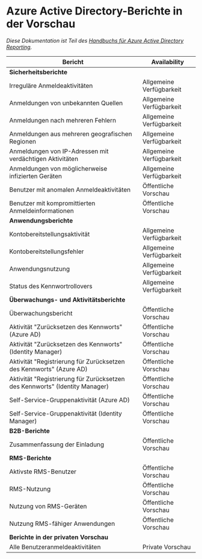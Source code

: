<properties
   pageTitle="Azure Active Directory-Berichte in der Vorschau | Microsoft Azure"
   description="Azure Active Directory-Berichte in der öffentlichen und privaten Vorschau"
   services="active-directory"
   documentationCenter=""
   authors="dhanyahk"
   manager="mbaldwin"
   editor=""/>

<tags
   ms.service="active-directory"
   ms.devlang="na"
   ms.topic="article"
   ms.tgt_pltfrm="na"
   ms.workload="identity"
   ms.date="09/16/2016"
   ms.author="dhanyahk"/>

# Azure Active Directory-Berichte in der Vorschau

*Diese Dokumentation ist Teil des [Handbuchs für Azure Active Directory Reporting](active-directory-reporting-guide.md).*

Bericht | Availability
------------------------------------------------------- | --------------------
**Sicherheitsberichte** |
Irreguläre Anmeldeaktivitäten | Allgemeine Verfügbarkeit
Anmeldungen von unbekannten Quellen | Allgemeine Verfügbarkeit
Anmeldungen nach mehreren Fehlern | Allgemeine Verfügbarkeit
Anmeldungen aus mehreren geografischen Regionen | Allgemeine Verfügbarkeit
Anmeldungen von IP-Adressen mit verdächtigen Aktivitäten | Allgemeine Verfügbarkeit
Anmeldungen von möglicherweise infizierten Geräten | Allgemeine Verfügbarkeit
Benutzer mit anomalen Anmeldeaktivitäten | Öffentliche Vorschau
Benutzer mit kompromittierten Anmeldeinformationen | Öffentliche Vorschau
**Anwendungsberichte** |
Kontobereitstellungsaktivität | Allgemeine Verfügbarkeit
Kontobereitstellungsfehler | Allgemeine Verfügbarkeit
Anwendungsnutzung | Allgemeine Verfügbarkeit
Status des Kennwortrollovers | Allgemeine Verfügbarkeit
**Überwachungs- und Aktivitätsberichte** |
Überwachungsbericht | Öffentliche Vorschau
Aktivität "Zurücksetzen des Kennworts" (Azure AD) | Öffentliche Vorschau
Aktivität "Zurücksetzen des Kennworts" (Identity Manager) | Öffentliche Vorschau
Aktivität "Registrierung für Zurücksetzen des Kennworts" (Azure AD) | Öffentliche Vorschau
Aktivität "Registrierung für Zurücksetzen des Kennworts" (Identity Manager) | Öffentliche Vorschau
Self-Service-Gruppenaktivität (Azure AD) | Öffentliche Vorschau
Self-Service-Gruppenaktivität (Identity Manager) | Öffentliche Vorschau
**B2B-Berichte** |
Zusammenfassung der Einladung | Öffentliche Vorschau
**RMS-Berichte** |
Aktivste RMS-Benutzer | Öffentliche Vorschau
RMS-Nutzung | Öffentliche Vorschau
Nutzung von RMS-Geräten | Öffentliche Vorschau
Nutzung RMS-fähiger Anwendungen | Öffentliche Vorschau
**Berichte in der privaten Vorschau** |
Alle Benutzeranmeldeaktivitäten | Private Vorschau

<!---HONumber=AcomDC_0921_2016-->